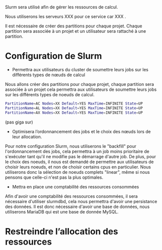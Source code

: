 Slurm sera utilisé afin de gérer les ressources de calcul. 

Nous utiliserons les serveurs XXX pour ce service car XXX . 

Il est nécessaire de créer des partitions pour chaque projet.
Chaque partition sera associée à un projet et un utilisateur sera rattaché à 
une partition.

# Configuration de Slurm

- Permettra aux utilisateurs du cluster de soumettre leurs jobs sur les différents types de nœuds
de calcul

Nous allons créer des partitions pour chaque projet, chaque partition sera associée à un projet
cela permettra aux utilisateurs de soumettre leurs jobs sur les différents types de noeuds de calcul.

```bash
PartitionName=AC Nodes=XX Default=YES MaxTime=INFINITE State=UP
PartitionName=AL Nodes=XX Default=YES MaxTime=INFINITE State=UP
PartitionName=AX Nodes=XX Default=YES MaxTime=INFINITE State=UP
```

(pas giga sur)

- Optimisera l’ordonnancement des jobs et le choix des nœuds lors de leur allocation.

Pour notre configuration Slurm, nous utiliserons le "backfill" pour l'ordonnancement des jobs,
cela permettra à un job moins prioritaire de s'exécuter tant qu'il ne modifie pas le démarrage
d'autre job. De plus, pour le choix des noeuds, il nous est demandé de permettre aux utilisateurs
de choisir leurs noeuds, et non de choisir certains cpus en particulier. Nous utiliserons donc
la sélection de noeuds complets "linear", même si nous pensons que celle-ci n'est pas la plus optimales.

- Mettra en place une comptabilité des ressources consommées

Afin d'avoir une comptabilité des ressources consommées, il sera nécessaire d'utiliser slurmdbd, 
cela nous permettra d'avoir une persistance des données. Il est donc nécessaire 
d'avoir une base de données, nous utiliserons MariaDB qui est une base de donnée MySQL.

# Restreindre l’allocation des ressources